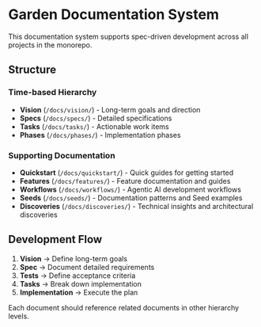 # Garden Documentation System

This documentation system supports spec-driven development across all projects in the monorepo.

## Structure

### Time-based Hierarchy
- **Vision** (`/docs/vision/`) - Long-term goals and direction
- **Specs** (`/docs/specs/`) - Detailed specifications
- **Tasks** (`/docs/tasks/`) - Actionable work items
- **Phases** (`/docs/phases/`) - Implementation phases

### Supporting Documentation
- **Quickstart** (`/docs/quickstart/`) - Quick guides for getting started
- **Features** (`/docs/features/`) - Feature documentation and guides
- **Workflows** (`/docs/workflows/`) - Agentic AI development workflows
- **Seeds** (`/docs/seeds/`) - Documentation patterns and Seed examples
- **Discoveries** (`/docs/discoveries/`) - Technical insights and architectural discoveries

## Development Flow

1. **Vision** → Define long-term goals
2. **Spec** → Document detailed requirements
3. **Tests** → Define acceptance criteria
4. **Tasks** → Break down implementation
5. **Implementation** → Execute the plan

Each document should reference related documents in other hierarchy levels.